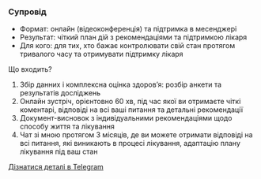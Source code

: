 ### Супровід


- Формат: онлайн (відеоконференція) та підтримка в месенджері
- Результат: чіткий план дій з рекомендаціями та підтримкою лікаря
- Для кого: для тих, хто бажає контролювати свій стан протягом тривалого часу та отримувати підтримку лікаря


Що входить?

1. Збір данних і комплексна оцінка здоровʼя: розбір анкети та результатів досліджень
2. Онлайн зустріч, орієнтовно 60 хв, під час якої ви отримаєте чіткі коментарі, відповіді на всі ваші питання та детальні рекомендації
4. Документ-висновок з індивідуальними рекомендаціями щодо способу життя та лікування
5. Чат зі мною протягом 3 місяців, де ви можете отримати відповіді на всі питання, які виникають в процесі лікування, адаптацію плану лікування під ваш стан


[Дізнатися деталі в Telegram](https://t.me/maria_tymochko)


